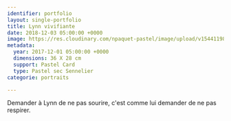 ```yaml
---
identifier: portfolio
layout: single-portfolio
title: Lynn vivifiante
date: 2018-12-03 05:00:00 +0000
image: https://res.cloudinary.com/npaquet-pastel/image/upload/v1544119848/DSC02880-2.jpg
metadata:
  year: 2017-12-01 05:00:00 +0000
  dimensions: 36 X 28 cm
  support: Pastel Card
  type: Pastel sec Sennelier
categorie: portraits

---
```

Demander à Lynn de ne pas sourire, c'est comme lui demander de ne pas respirer.